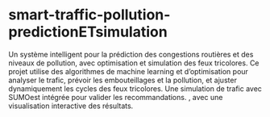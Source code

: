 # smart-traffic-pollution-predictionETsimulation
 Un système intelligent pour la prédiction des congestions routières et des niveaux de pollution, avec optimisation et simulation des feux tricolores. Ce projet utilise des algorithmes de machine learning et d’optimisation pour analyser le trafic, prévoir les embouteillages et la pollution, et ajuster dynamiquement les cycles des feux tricolores. Une simulation de trafic avec SUMOest intégrée pour valider les recommandations. , avec une visualisation interactive des résultats.
